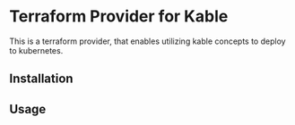# Terraform Provider for Kable

This is a terraform provider, that enables utilizing kable concepts to deploy to kubernetes.

## Installation

## Usage 

